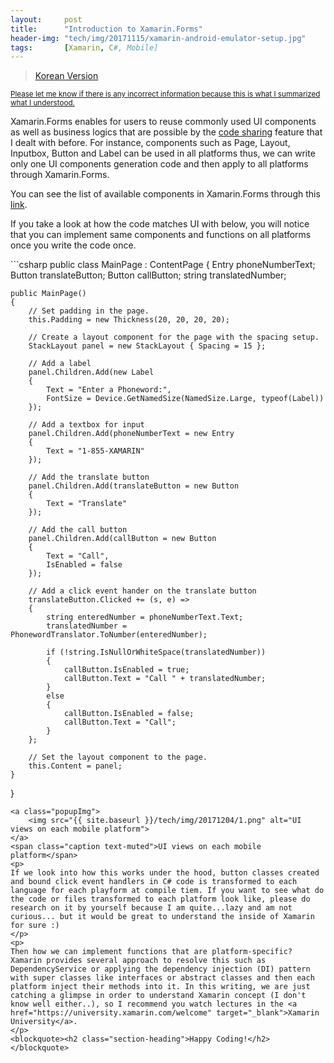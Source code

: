 ```yaml
---
layout:     post
title:      "Introduction to Xamarin.Forms"
header-img: "tech/img/20171115/xamarin-android-emulator-setup.jpg"
tags:       [Xamarin, C#, Mobile]
---
```

<blockquote>
<a href="{{ site.baseurl }}/tech/2017/12/04/xamarin-forms-intro-kr/">Korean Version</a>
</blockquote>
<p>
<u><small>Please let me know if there is any incorrect information because this is what I summarized what I understood.</small></u>
</p>
<p>
Xamarin.Forms enables for users to reuse commonly used UI components as well as business logics that are possible by the <a href="{{ site.baseurl }}/tech/2017/12/01/xamarin-code-sharing/" target="_blank">code sharing</a> feature that I dealt with before. For instance, components such as Page, Layout, Inputbox, Button and Label can be used in all platforms thus, we can write only one UI components generation code and then apply to all platforms through Xamarin.Forms.
</p>
<p>
You can see the list of available components in Xamarin.Forms through this <a href="https://developer.xamarin.com/guides/xamarin-forms/user-interface/controls/views/" target="_blank">link</a>.
</p>
<p>
If you take a look at how the code matches UI with below, you will notice that you can implement same components and functions on all platforms once you write the code once.
</p>
```csharp
public class MainPage : ContentPage
{
    Entry phoneNumberText;
    Button translateButton;
    Button callButton;
    string translatedNumber;

    public MainPage()
    {
        // Set padding in the page.
        this.Padding = new Thickness(20, 20, 20, 20);

        // Create a layout component for the page with the spacing setup.
        StackLayout panel = new StackLayout { Spacing = 15 };

        // Add a label
        panel.Children.Add(new Label
        {
            Text = "Enter a Phoneword:",
            FontSize = Device.GetNamedSize(NamedSize.Large, typeof(Label))
        });

        // Add a textbox for input
        panel.Children.Add(phoneNumberText = new Entry
        {
            Text = "1-855-XAMARIN"
        });

        // Add the translate button
        panel.Children.Add(translateButton = new Button
        {
            Text = "Translate"
        });

        // Add the call button
        panel.Children.Add(callButton = new Button
        {
            Text = "Call",
            IsEnabled = false
        });

        // Add a click event hander on the translate button
        translateButton.Clicked += (s, e) =>
        {
            string enteredNumber = phoneNumberText.Text;
            translatedNumber = PhonewordTranslator.ToNumber(enteredNumber);

            if (!string.IsNullOrWhiteSpace(translatedNumber))
            {
                callButton.IsEnabled = true;
                callButton.Text = "Call " + translatedNumber;
            }
            else
            {
                callButton.IsEnabled = false;
                callButton.Text = "Call";
            }
        };

        // Set the layout component to the page.
        this.Content = panel;
    }
}
```
<a class="popupImg">
    <img src="{{ site.baseurl }}/tech/img/20171204/1.png" alt="UI views on each mobile platform">
</a>
<span class="caption text-muted">UI views on each mobile platform</span>
<p>
If we look into how this works under the hood, button classes created and bound click event handlers in C# code is transformed to each language for each playform at compile tiem. If you want to see what do the code or files transformed to each platform look like, please do research on it by yourself because I am quite...lazy and am not curious... but it would be great to understand the inside of Xamarin for sure :)
</p>
<p>
Then how we can implement functions that are platform-specific? Xamarin provides several approach to resolve this such as DependencyService or applying the dependency injection (DI) pattern with super classes like interfaces or abstract classes and then each platform inject their methods into it. In this writing, we are just catching a glimpse in order to understand Xamarin concept (I don't know well either..), so I recommend you watch lectures in the <a href="https://university.xamarin.com/welcome" target="_blank">Xamarin University</a>.
</p>
<blockquote><h2 class="section-heading">Happy Coding!</h2></blockquote>